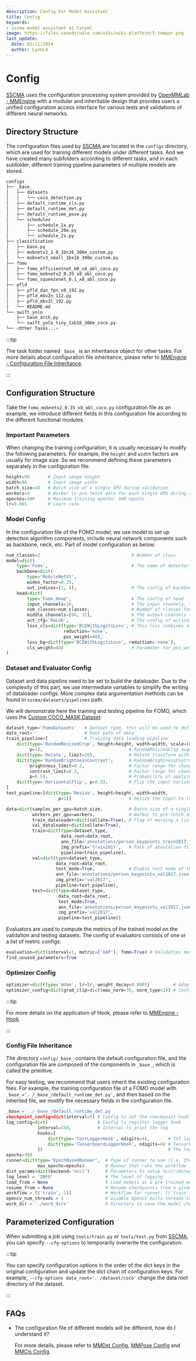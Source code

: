 ```yaml
---
description: Config For Model Assistant
title: Config
keywords:
- sscma model assistant ai tinyml 
image: https://files.seeedstudio.com/wiki/wiki-platform/S-tempor.png
last_update:
  date: 01/11/2024
  author: LynnL4
---
```



# Config

[SSCMA](https://github.com/Seeed-Studio/ModelAssistant) uses the configuration processing system provided by [OpenMMLab - MMEngine](https://github.com/open-mmlab/mmengine) with a modular and inheritable design that provides users a unified configuration access interface for various tests and validations of different neural networks.

## Directory Structure

The configuration files used by [SSCMA](https://github.com/Seeed-Studio/ModelAssistant) are located in the `configs` directory, which are used for training different models under different tasks. And we have created many subfolders according to different tasks, and in each subfolder, different training pipeline parameters of multiple models are stored.

```sh
configs
├── _base_
│   ├── datasets
│   │   └── coco_detection.py
│   ├── default_runtime_cls.py
│   ├── default_runtime_det.py
│   ├── default_runtime_pose.py
│   └── schedules
│       ├── schedule_1x.py
│       ├── schedule_20e.py
│       └── schedule_2x.py
├── classification
│   ├── base.py
│   ├── mobnetv2_1.0_1bx16_300e_custom.py
│   └── mobnetv3_small_1bx16_300e_custom.py
├── fomo
│   ├── fomo_efficientnet_b0_x8_abl_coco.py
│   ├── fomo_mobnetv2_0.35_x8_abl_coco.py
│   └── fomo_squeezenet_0.1_x8_abl_coco.py
├── pfld
│   ├── pfld_dan_fpn_x8_192.py
│   ├── pfld_mbv2n_112.py
│   ├── pfld_mbv3l_192.py
│   └── README.md
└── swift_yolo
    ├── base_arch.py
    └── swift_yolo_tiny_1xb16_300e_coco.py
└── <Other Tasks...>
```

:::tip

The task folder named `_base_` is an inheritance object for other tasks. For more details about configuration file inheritance, please refer to [MMEngine - Configuration File Inheritance](https://mmengine.readthedocs.io/en/latest/advanced_tutorials/config.html#id3).

:::

## Configuration Structure

Take the `fomo_mobnetv2_0.35_x8_abl_coco.py` configuration file as an example, we introduce different fields in this configuration file according to the different functional modules.

### Important Parameters

When changing the training configuration, it is usually necessary to modify the following parameters. For example, the `height` and `width` factors are usually for image size. So we recommend defining these parameters separately in the configuration file.

```python
height=96       # Input image height
width=96        # Input image width
batch_size=16   # Batch size of a single GPU during validation
workers=4       # Worker to pre-fetch data for each single GPU during validation
epoches=300     # Maximum training epochs: 300 epochs
lr=0.001        # Learn rate
```

### Model Config

In the configuration file of the FOMO model, we use model to set up detection algorithm components, include neural network components such as backbone, neck, etc. Part of model configuration as below:

```python
num_classes=2                                   # Number of class
model=dict(
    type='Fomo',                                # The name of detector
    backbone=dict(
        type='MobileNetV2',
        widen_factor=0.35,
        out_indices=(2, )),                     # The config of backbone
    head=dict(
        type='Fomo_Head',                       # The config of head
        input_channels=16,                      # The input channels, this is consistent with the input channels of neck
        num_classes=num_classes,                # Number of classes for classification
        middle_channels=[96, 32],               # The output channels for head conv
        act_cfg='ReLU6',                        # The config of activation function
        loss_cls=dict(type='BCEWithLogitsLoss', # This loss combines a Sigmoid layer and the BCELoss in one single class
                      reduction='none',
                      pos_weight=40),
        loss_bg=dict(type='BCEWithLogitsLoss', reduction='none'),
        cls_weight=40)                          # Parameter for pos_weight
)
```

### Dataset and Evaluator Config

Dataset and data pipeline need to be set to build the dataloader. Due to the complexity of this part, we use intermediate variables to simplify the writing of dataloader configs. More complex data argumentation methods can be found in `sscma/datasets/pipelines` path.

We will demonstrate here the training and testing pipeline for FOMO, which uses the [Custom COCO_MASK Dataset](../datasets):

```python
dataset_type='FomoDatasets'   # Dataset type, this will be used to define the dataset
data_root=''                  # Root path of data
train_pipeline=[              # Training data loading pipeline
    dict(type='RandomResizedCrop', height=height, width=width, scale=(0.90, 1.1),
         p=1),                                 # RandomResizedCrop augmentation in albumentation for fomo
    dict(type='Rotate', limit=20),             # Rotate transform with limit degree 20
    dict(type='RandomBrightnessContrast',      # RandomBrightnessContrast augmentation in albumentation
         brightness_limit=0.2,                 # Factor range for changing brightness
         contrast_limit=0.2,                   # Factor range for changing contrast
         p=0.5),                               # Probability of applying the transform
    dict(type='HorizontalFlip', p=0.5),        # Flip the input horizontally around the y-axis
]
test_pipeline=[dict(type='Resize', height=height, width=width,
                    p=1)]                      # Resize the input to the given height and width

data=dict(samples_per_gpu=batch_size,          # Batch size of a single GPU during training
          workers_per_gpu=workers,             # Worker to pre-fetch data for each single GPU during training
          train_dataloader=dict(collate=True), # Flag of merging a list of samples to form a mini-batch
          val_dataloader=dict(collate=True),
          train=dict(type=dataset_type,
                     data_root=data_root,
                     ann_file='annotations/person_keypoints_train2017.json',
                     img_prefix='train2017',   # Path of annotation file and prefix of image path
                     pipeline=train_pipeline),
          val=dict(type=dataset_type,
                   data_root=data_root,
                   test_mode=True,             # Enable test mode of the dataset to avoid filtering annotations or images
                   ann_file='annotations/person_keypoints_val2017.json',
                   img_prefix='val2017',
                   pipeline=test_pipeline),
          test=dict(type=dataset_type,
                    data_root=data_root,
                    test_mode=True,
                    ann_file='annotations/person_keypoints_val2017.json',
                    img_prefix='val2017',
                    pipeline=test_pipeline))
```

Evaluators are used to compute the metrics of the trained model on the validation and testing datasets. The config of evaluators consists of one or a list of metric configs:

```python
evaluation=dict(interval=1, metric=['mAP'], fomo=True) # Validation metric for evaluate mAP
find_unused_parameters=True
```

### Optimizer Config

```python
optimizer=dict(type='Adam', lr=lr, weight_decay=0.0005)         # Adam gradient descent optimizer with base learning rate and weight decay
optimizer_config=dict(grad_clip=dict(max_norm=35, norm_type=2)) # Config used to build the optimizer hook
```

:::tip

For more details on the application of Hook, please refer to [MMEngine - Hook](https://mmengine.readthedocs.io/en/latest/tutorials/hook.html).

:::

### Config File Inheritance

The directory `config/_base_` contains the default configuration file, and the configuration file are composed of the components in `_base_`, which is called the primitive.

For easy testing, we recommend that users inherit the existing configuration files. For example, the training configuration file of a FOMO model with `_base_='. /_base_/default_runtime_det.py'`, and then based on the inherited file, we modify the necessary fields in the configuration file.

```python
_base_='../_base_/default_runtime_det.py
checkpoint_config=dict(interval=5) # Config to set the checkpoint hook
log_config=dict(                   # Config to register logger hook
            interval=150,          # Interval to print the log
            hooks=[
                dict(type='TextLoggerHook', ndigits=4),       # TXT logger
                dict(type='TensorboardLoggerHook', ndigits=4) # Tensorboard logger
            ])                                                # The logger used to record the training process
epochs=300
runner=dict(type='EpochBasedRunner',  # Type of runner to use (i.e. IterBasedRunner or EpochBasedRunner)
            max_epochs=epochs)        # Runner that runs the workflow in total max_epochs. For IterBasedRunner use `max_iters`
dist_params=dict(backend='nccl')      # Parameters to setup distributed training, the port can also be set
log_level = 'INFO'                    # The level of logging
load_from = None                      # Load models as a pre-trained model from a given path, this will not resume training
resume_from = None                    # Resume checkpoints from a given path, the training will be resumed from the epoch when the checkpoint's is saved
workflow = [('train', 1)]             # Workflow for runner. [('train', 1)] means there is only one workflow and the workflow named 'train' is executed once. The workflow trains the model by 300 epochs according to the total_epochs
opencv_num_threads = 1                # Disable OpenCV multi-threads to save memory
work_dir = './work_dirs'              # Directory to save the model checkpoints and logs for the current experiments
```

## Parameterized Configuration

When submitting a job using `tools/train.py` or `tools/test.py` from [SSCMA](https://github.com/Seeed-Studio/ModelAssistant), you can specify `--cfg-options` to temporarily overwrite the configuration.

:::tip

You can specify configuration options in the order of the dict keys in the original configuration and update the dict chain of configuration keys. For example, `--cfg-options data_root='. /dataset/coco'` change the data root directory of the dataset.

:::

## FAQs

- The configuration file of different models will be different, how do I understand it?

  For more details, please refer to [MMDet Config](https://mmdetection.readthedocs.io/en/latest/tutorials/config.html), [MMPose Config](https://mmpose.readthedocs.io/en/latest/tutorials/0_config.html) and [MMCls Config](https://mmclassification.readthedocs.io/en/latest/tutorials/config.html).
